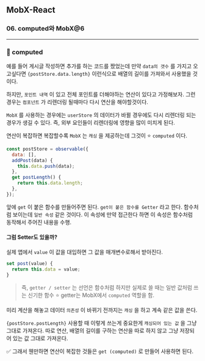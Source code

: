 ## MobX-React

### 06. computed와 MobX@6

---

### 📌 computed

예를 들어 게시글 작성하면 추가를 하는 코드를 짰었는데 만약 `data의 갯수` 를 가지고 오고싶다면 `{postStore.data.length}` 이런식으로 배열의 길이를 가져와서 사용했을 것이다.

하지만, `포인트 내역` 이 있고 전체 포인트를 더해야하는 연산이 있다고 가정해보자. 그런경우는 `컴포넌트` 가 리렌더링 될때마다 다시 연산을 해야할것이다.

`MobX` 를 사용하는 경우에는 `userStore` 의 데이터가 바뀔 경우에도 다시 리렌더링 되는 경우가 생길 수 있다. 즉, 외부 요인들이 리렌더링에 영향을 많이 미치게 된다.

연산이 복잡하면 복잡할수록 `MobX` 는 `캐싱` 을 제공하는데 그것이 ⭐️ `computed` 이다.

```js
const postStore = observable({
  data: [],
  addPost(data) {
    this.data.push(data);
  },
  get postLength() {
    return this.data.length;
  },
});
```

앞에 `get` 이 붙은 함수를 만들어주면 된다.
`get이 붙은 함수를 Getter` 라고 한다. 함수처럼 보이는데 `일반 속성` 같은 것이다.
이 속성에 만약 접근한다 하면 이 속성은 함수처럼 동작해서 주어진 내용을 수행.

#### 그럼 Setter도 있을까?

실제 앱에서 `value` 이 값을 대입하면 그 값을 매개변수로해서 받아진다.

```js
set post(value) {
  return this.data = value;
}
```

> 즉, `getter / setter` 는 선언은 함수처럼 하지만 실제로 쓸 때는 일반 값처럼 쓰는 신기한 함수
> ⭐️ getter는 MobX에서 `computed` 역할을 함.

미리 계산을 해놓고 데이터 `의존성` 이 바뀌기 전까지는 `캐싱` 을 하고 계속 같은 값을 쓴다.

`{postStore.postLength}` 사용할 때 이렇게 쓰는게 중요한게 `캐싱되어 있는 값` 을 그냥 그대로 가져온다. 따로 연산, 배열의 길이를 구하는 연산을 따로 하지 않고 그냥 저장되어 있는 값 그대로 가져온다.

✅ 그래서 웬만하면 연산이 복잡한 것들은 `get (computed)` 로 만들어 사용하면 된다.
